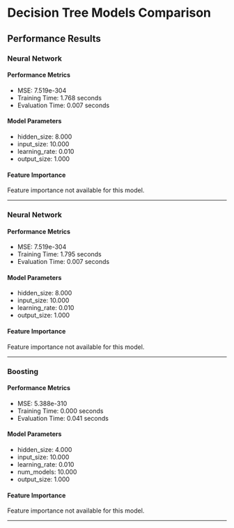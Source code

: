 # Decision Tree Models Comparison

## Performance Results

### Neural Network

#### Performance Metrics
- MSE: 7.519e-304
- Training Time: 1.768 seconds
- Evaluation Time: 0.007 seconds

#### Model Parameters
- hidden_size: 8.000
- input_size: 10.000
- learning_rate: 0.010
- output_size: 1.000

#### Feature Importance
Feature importance not available for this model.

---

### Neural Network

#### Performance Metrics
- MSE: 7.519e-304
- Training Time: 1.795 seconds
- Evaluation Time: 0.007 seconds

#### Model Parameters
- hidden_size: 8.000
- input_size: 10.000
- learning_rate: 0.010
- output_size: 1.000

#### Feature Importance
Feature importance not available for this model.

---

### Boosting

#### Performance Metrics
- MSE: 5.388e-310
- Training Time: 0.000 seconds
- Evaluation Time: 0.041 seconds

#### Model Parameters
- hidden_size: 4.000
- input_size: 10.000
- learning_rate: 0.010
- num_models: 10.000
- output_size: 1.000

#### Feature Importance
Feature importance not available for this model.

---

